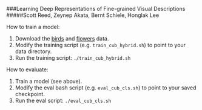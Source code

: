 ###Learning Deep Representations of Fine-grained Visual Descriptions
#####Scott Reed, Zeynep Akata, Bernt Schiele, Honglak Lee

How to train a model:

1. Download the [birds](https://drive.google.com/open?id=0B0ywwgffWnLLZW9uVHNjb2JmNlE)
 and [flowers](https://drive.google.com/open?id=0B0ywwgffWnLLcjhyei1uNmxnMFU) data.
2. Modify the training script (e.g. `train_cub_hybrid.sh`) to point to your data directory.
3. Run the training script: `./train_cub_hybrid.sh`

How to evaluate:

1. Train a model (see above).
2. Modify the eval bash script (e.g. `eval_cub_cls.sh`) to point to your saved checkpoint.
3. Run the eval script: `./eval_cub_cls.sh`

